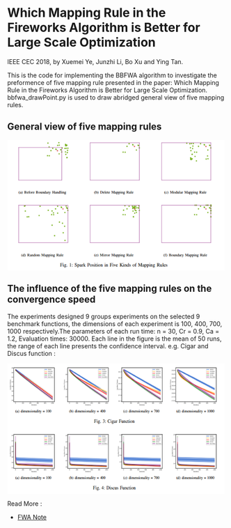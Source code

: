 # Which Mapping Rule in the Fireworks Algorithm is Better for Large Scale Optimization

IEEE CEC 2018, by Xuemei Ye, Junzhi Li, Bo Xu and Ying Tan.

This is the code for implementing the BBFWA algorithm to investigate the preformence of five mapping rule presented in the paper: Which Mapping Rule in the Fireworks Algorithm is Better for Large Scale Optimization. bbfwa_drawPoint.py is used to draw abridged general view of five mapping rules.

## General view of five mapping rules

<html>
 <img src="https://github.com/xuemei-ye/mapping-rule/blob/master/Mapping%20Rule.PNG" width = "500" height = "300" alt="Cigar_Discus" align=center />
<!--在这里插入内容-->
</html>

## The influence of the five mapping rules on the convergence speed

The experiments designed 9 groups experiments on the selected 9 benchmark functions, the dimensions of each experiment is 100, 400, 700, 1000 respectively.The parameters of each run time: n = 30, Cr = 0.9, Ca = 1.2, Evaluation times: 30000.  Each line in the figure is the mean of 50 runs, the range of each line presents the confidence interval. e.g. Cigar and Discus function :

<html>
 <img src="https://github.com/xuemei-ye/mapping-rule/blob/master/Cigar_Discus.PNG" width = "500" height = "300" alt="Cigar_Discus" align=center />
<!--在这里插入内容-->
</html>

Read More :

- [FWA Note](https://zhuanlan.zhihu.com/p/34699945)

